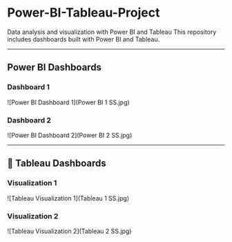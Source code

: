 # Power-BI-Tableau-Project
Data analysis and visualization with Power BI and Tableau
This repository includes dashboards built with Power BI and Tableau.

---

##  Power BI Dashboards

### Dashboard 1

![Power BI Dashboard 1](Power BI 1 SS.jpg)

### Dashboard 2

![Power BI Dashboard 2](Power BI 2 SS.jpg)

---

## 🔶 Tableau Dashboards

### Visualization 1

![Tableau Visualization 1](Tableau 1 SS.jpg)

### Visualization 2

![Tableau Visualization 2](Tableau 2 SS.jpg)


